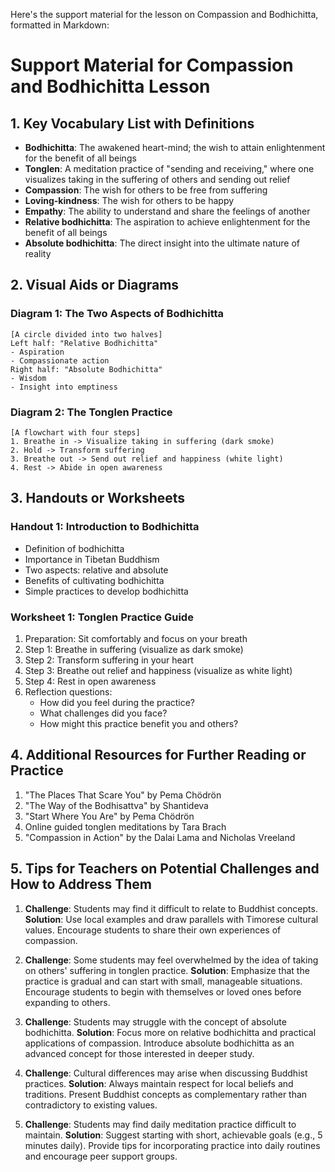 Here's the support material for the lesson on Compassion and Bodhichitta, formatted in Markdown:

# Support Material for Compassion and Bodhichitta Lesson

## 1. Key Vocabulary List with Definitions

- **Bodhichitta**: The awakened heart-mind; the wish to attain enlightenment for the benefit of all beings
- **Tonglen**: A meditation practice of "sending and receiving," where one visualizes taking in the suffering of others and sending out relief
- **Compassion**: The wish for others to be free from suffering
- **Loving-kindness**: The wish for others to be happy
- **Empathy**: The ability to understand and share the feelings of another
- **Relative bodhichitta**: The aspiration to achieve enlightenment for the benefit of all beings
- **Absolute bodhichitta**: The direct insight into the ultimate nature of reality

## 2. Visual Aids or Diagrams

### Diagram 1: The Two Aspects of Bodhichitta
```
[A circle divided into two halves]
Left half: "Relative Bodhichitta"
- Aspiration
- Compassionate action
Right half: "Absolute Bodhichitta"
- Wisdom
- Insight into emptiness
```

### Diagram 2: The Tonglen Practice
```
[A flowchart with four steps]
1. Breathe in -> Visualize taking in suffering (dark smoke)
2. Hold -> Transform suffering
3. Breathe out -> Send out relief and happiness (white light)
4. Rest -> Abide in open awareness
```

## 3. Handouts or Worksheets

### Handout 1: Introduction to Bodhichitta

- Definition of bodhichitta
- Importance in Tibetan Buddhism
- Two aspects: relative and absolute
- Benefits of cultivating bodhichitta
- Simple practices to develop bodhichitta

### Worksheet 1: Tonglen Practice Guide

1. Preparation: Sit comfortably and focus on your breath
2. Step 1: Breathe in suffering (visualize as dark smoke)
3. Step 2: Transform suffering in your heart
4. Step 3: Breathe out relief and happiness (visualize as white light)
5. Step 4: Rest in open awareness
6. Reflection questions:
   - How did you feel during the practice?
   - What challenges did you face?
   - How might this practice benefit you and others?

## 4. Additional Resources for Further Reading or Practice

1. "The Places That Scare You" by Pema Chödrön
2. "The Way of the Bodhisattva" by Shantideva
3. "Start Where You Are" by Pema Chödrön
4. Online guided tonglen meditations by Tara Brach
5. "Compassion in Action" by the Dalai Lama and Nicholas Vreeland

## 5. Tips for Teachers on Potential Challenges and How to Address Them

1. **Challenge**: Students may find it difficult to relate to Buddhist concepts.
   **Solution**: Use local examples and draw parallels with Timorese cultural values. Encourage students to share their own experiences of compassion.

2. **Challenge**: Some students may feel overwhelmed by the idea of taking on others' suffering in tonglen practice.
   **Solution**: Emphasize that the practice is gradual and can start with small, manageable situations. Encourage students to begin with themselves or loved ones before expanding to others.

3. **Challenge**: Students may struggle with the concept of absolute bodhichitta.
   **Solution**: Focus more on relative bodhichitta and practical applications of compassion. Introduce absolute bodhichitta as an advanced concept for those interested in deeper study.

4. **Challenge**: Cultural differences may arise when discussing Buddhist practices.
   **Solution**: Always maintain respect for local beliefs and traditions. Present Buddhist concepts as complementary rather than contradictory to existing values.

5. **Challenge**: Students may find daily meditation practice difficult to maintain.
   **Solution**: Suggest starting with short, achievable goals (e.g., 5 minutes daily). Provide tips for incorporating practice into daily routines and encourage peer support groups.